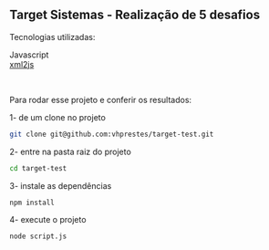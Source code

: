## Target Sistemas - Realização de 5 desafios


Tecnologias utilizadas:



Javascript
<br />
[xml2js](https://www.npmjs.com/package/xml2js)



<br />

Para rodar esse projeto e conferir os resultados:

1- de um clone no projeto

````bash
git clone git@github.com:vhprestes/target-test.git
````

2- entre na pasta raiz do projeto
````bash
cd target-test
````
3- instale as dependências
````bash
npm install
````

4- execute o projeto
````bash
node script.js
````

